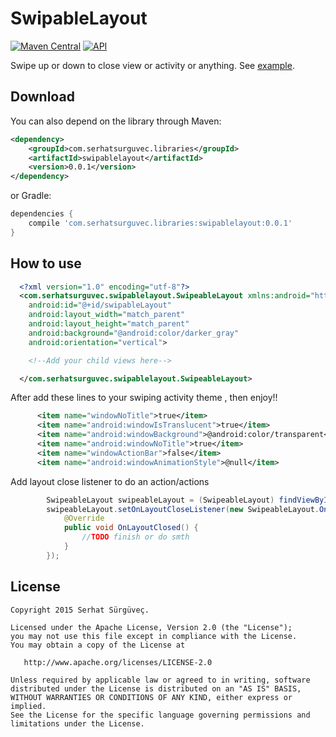 # SwipableLayout
[![Maven Central](https://maven-badges.herokuapp.com/maven-central/com.serhatsurguvec.libraries/swipablelayout/badge.svg?style=flat)](https://maven-badges.herokuapp.com/maven-central/com.serhatsurguvec.libraries/swipablelayout)
[![API](https://img.shields.io/badge/API-8%2B-blue.svg?style=flat)](https://android-arsenal.com/api?level=8)

Swipe up or down to close view or activity or anything. See [example](https://github.com/SerhatSurguvec/SwipableLayout/tree/master/app/src/main).


Download
-------
You can also depend on the library through Maven:

```xml
<dependency>
    <groupId>com.serhatsurguvec.libraries</groupId>
    <artifactId>swipablelayout</artifactId>
    <version>0.0.1</version>
</dependency>
```
or Gradle:

```groovy
dependencies {
    compile 'com.serhatsurguvec.libraries:swipablelayout:0.0.1'
}
```
How to use
-------

```xml
  <?xml version="1.0" encoding="utf-8"?>
  <com.serhatsurguvec.swipablelayout.SwipeableLayout xmlns:android="http://schemas.android.com/apk/res/android"
    android:id="@+id/swipableLayout"
    android:layout_width="match_parent"
    android:layout_height="match_parent"
    android:background="@android:color/darker_gray"
    android:orientation="vertical">

    <!--Add your child views here-->

  </com.serhatsurguvec.swipablelayout.SwipeableLayout>
```

After add these lines to your swiping activity theme , then enjoy!!

```xml
      <item name="windowNoTitle">true</item>
      <item name="android:windowIsTranslucent">true</item>
      <item name="android:windowBackground">@android:color/transparent</item>
      <item name="android:windowNoTitle">true</item>
      <item name="windowActionBar">false</item>
      <item name="android:windowAnimationStyle">@null</item>
```

Add layout close listener to do an action/actions
```java
        SwipeableLayout swipeableLayout = (SwipeableLayout) findViewById(R.id.swipableLayout);
        swipeableLayout.setOnLayoutCloseListener(new SwipeableLayout.OnLayoutCloseListener() {
            @Override
            public void OnLayoutClosed() {
                //TODO finish or do smth
            }
        });
```

License
-------

    Copyright 2015 Serhat Sürgüveç.

    Licensed under the Apache License, Version 2.0 (the "License");
    you may not use this file except in compliance with the License.
    You may obtain a copy of the License at

       http://www.apache.org/licenses/LICENSE-2.0

    Unless required by applicable law or agreed to in writing, software
    distributed under the License is distributed on an "AS IS" BASIS,
    WITHOUT WARRANTIES OR CONDITIONS OF ANY KIND, either express or implied.
    See the License for the specific language governing permissions and
    limitations under the License.
